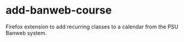 # add-banweb-course
Firefox extension to add recurring classes to a calendar from the PSU Banweb system.
